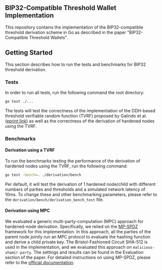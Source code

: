 ## BIP32-Compatible Threshold Wallet Implementation

This repository contains the implementation of the BIP32-compatible threshold derivation scheme in Go as described in the paper "BIP32-Compatible Threshold Wallets".

## Getting Started
This section describes how to run the tests and benchmarks for BIP32 threshold derivation.
### Tests 

In order to run all tests, run the following command the root directory:
```bash
go test ./...
```
The tests will test the correctness of the implementation of the DDH-based threshold verifiable random function (TVRF) proposed by Galindo et al. ([eprint link](https://eprint.iacr.org/2020/096.pdf))
as well as the correctness of the derivation of hardened nodes using the TVRF.

### Benchmarks
#### Derivation using a TVRF
To run the benchmarks testing the performance of the derivation of hardened nodes using the TVRF, run the following command:
```bash
go test -bench=. ./derivation/bench
```
Per default, it will test the derivation of 1 hardened node/child with different numbers of parties and thresholds and a simulated network latency of 10ms.
To change these and other benchmarking parameters, please refer to the `derivation/bench/derivation_bench_test` file.

#### Derivation using MPC
We evaluated a generic multi-party-computation (MPC) approach for hardened-node derivation. Specifically, we relied on the [MP-SPDZ](https://github.com/data61/MP-SPDZ) framework for this implementation.
In this approach, all the parties of the parent node jointly run an MPC protocol to evaluate the hashing function and derive a child private key.
The Bristol-Fashioned Circuit SHA-512 is used in the implementation, and we evaluated this approach on ```malicious-shamir-party```. The settings and results can be found in the Evaluation section of the paper.
For detailed instructions on using MP-SPDZ, please refer to the [official documentation](https://mp-spdz.readthedocs.io/en/latest/).
